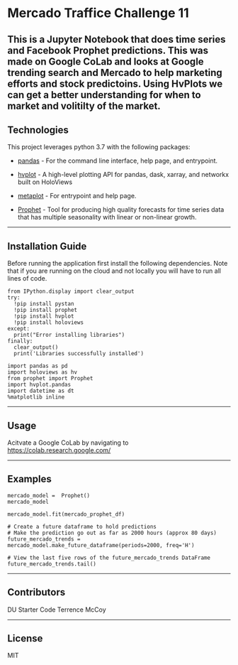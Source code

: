 # Mercado Traffice Challenge 11
This is a Jupyter Notebook that does time series and Facebook Prophet predictions. This was made on Google CoLab and looks at Google trending search and Mercado to help marketing efforts and stock predictoins. Using HvPlots we can get a better understanding for when to market and volitilty of the market.
---

## Technologies

This project leverages python 3.7 with the following packages:

* [pandas](https://github.com/pandas-dev/pandas) - For the command line interface, help page, and entrypoint.

* [hvplot](https://github.com/holoviz/hvplot) - A high-level plotting API for pandas, dask, xarray, and networkx built on HoloViews

* [metaplot](https://github.com/matplotlib/matplotlib) - For entrypoint and help page.

* [Prophet](https://github.com/facebook/prophet) - Tool for producing high quality forecasts for time series data that has multiple seasonality with linear or non-linear growth.

---

## Installation Guide

Before running the application first install the following dependencies. Note that if you are running on the cloud and not locally you will have to run all lines of code.
```
from IPython.display import clear_output
try:
  !pip install pystan
  !pip install prophet
  !pip install hvplot
  !pip install holoviews
except:
  print("Error installing libraries")
finally:
  clear_output()
  print('Libraries successfully installed')
``` 

```
import pandas as pd
import holoviews as hv
from prophet import Prophet
import hvplot.pandas
import datetime as dt
%matplotlib inline
```


---

## Usage

Acitvate a Google CoLab by navigating to https://colab.research.google.com/

---

## Examples
```
mercado_model =  Prophet()
mercado_model

mercado_model.fit(mercado_prophet_df)

# Create a future dataframe to hold predictions
# Make the prediction go out as far as 2000 hours (approx 80 days)
future_mercado_trends = mercado_model.make_future_dataframe(periods=2000, freq='H')

# View the last five rows of the future_mercado_trends DataFrame
future_mercado_trends.tail()
```

---

## Contributors

DU Starter Code
Terrence McCoy


---

## License

MIT
